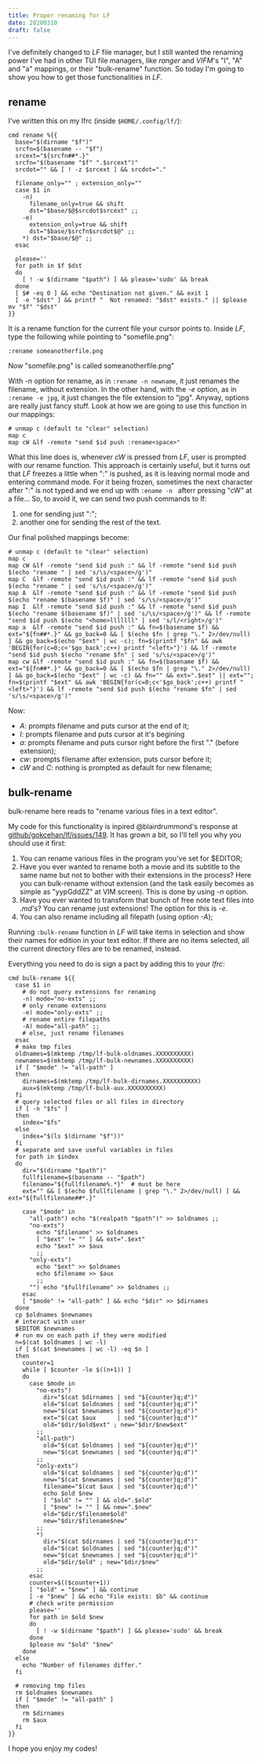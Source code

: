 ```yaml
---
title: Proper renaming for LF
date: 20200310
draft: false
---
```


I've definitely changed to *LF* file manager, but I still wanted the renaming power I've had in other TUI file managers, like *ranger* and *VIFM*'s "I", "A" and "a" mappings, or their "bulk-rename" function. So today I'm going to show you how to get those functionalities in *LF*.


## rename

I've written this on my lfrc (inside `$HOME/.config/lf/`):

```lf
cmd rename %{{
  base="$(dirname "$f")"
  srcfn=$(basename -- "$f")
  srcext="${srcfn##*.}"
  srcfn="$(basename "$f" ".$srcext")"
  srcdot="" && [ ! -z $srcext ] && srcdot="."

  filename_only="" ; extension_only=""
  case $1 in
    -n)
      filename_only=true && shift
      dst="$base/$@$srcdot$srcext" ;;
    -e)
      extension_only=true && shift
      dst="$base/$srcfn$srcdot$@" ;;
    *) dst="$base/$@" ;;
  esac

  please=''
  for path in $f $dst
  do
    [ ! -w $(dirname "$path") ] && please='sudo' && break
  done
  [ $# -eq 0 ] && echo "Destination not given." && exit 1
  [ -e "$dst" ] && printf "  Not renamed: "$dst" exists." || $please mv "$f" "$dst"
}}
```

It is a rename function for the current file your cursor points to. Inside *LF*, type the following while pointing to "somefile.png":
```vim
:rename someanotherfile.png
```
Now "somefile.png" is called someanotherfile.png"

With *-n* option for rename, as in `:rename -n newname`, it just renames the filename, without extension. In the other hand, with the *-e* option, as in `:rename -e jpg`, it just changes the file extension to "jpg". Anyway, options are really just fancy stuff. Look at how we are going to use this function in our mappings:

```vim
# unmap c (default to "clear" selection)
map c
map cW &lf -remote "send $id push :rename<space>"
```

What this line does is, whenever *cW* is pressed from *LF*, user is prompted with our rename function. This approach is certainly useful, but it turns out that *LF* freezes a little when ":" is pushed, as it is leaving normal mode and entering command mode. For it being frozen, sometimes the next character after ":" is not typed and we end up with `:ename -n ` afterr pressing "cW" at a file... So, to avoid it, we can send two push commands to lf:
  1. one for sending just ":";
  2. another one for sending the rest of the text.

Our final polished mappings become:
```vim
# unmap c (default to "clear" selection)
map c
map cW &lf -remote "send $id push :" && lf -remote "send $id push $(echo "rename " | sed 's/\s/<space>/g')"
map C  &lf -remote "send $id push :" && lf -remote "send $id push $(echo "rename " | sed 's/\s/<space>/g')"
map A  &lf -remote "send $id push :" && lf -remote "send $id push $(echo "rename $(basename $f)" | sed 's/\s/<space>/g')"
map I  &lf -remote "send $id push :" && lf -remote "send $id push $(echo "rename $(basename $f)" | sed 's/\s/<space>/g')" && lf -remote "send $id push $(echo "<home>lllllll" | sed 's/l/<right>/g')"
map a  &lf -remote "send $id push :" && fn=$(basename $f) && ext="${fn##*.}" && go_back=0 && [ $(echo $fn | grep "\." 2>/dev/null) ] && go_back=$(echo "$ext" | wc -c); fn=$(printf "$fn" && awk 'BEGIN{for(c=0;c<'$go_back';c++) printf "<left>"}') && lf -remote "send $id push $(echo "rename $fn" | sed 's/\s/<space>/g')"
map cw &lf -remote "send $id push :" && fn=$(basename $f) && ext="${fn##*.}" && go_back=0 && [ $(echo $fn | grep "\." 2>/dev/null) ] && go_back=$(echo "$ext" | wc -c) && fn="" && ext=".$ext" || ext=""; fn=$(printf "$ext" && awk 'BEGIN{for(c=0;c<'$go_back';c++) printf "<left>"}') && lf -remote "send $id push $(echo "rename $fn" | sed 's/\s/<space>/g')"
```

Now:
  - *A*: prompts filename and puts cursor at the end of it;
  - *I*: prompts filename and puts cursor at it's begining
  - *a*: prompts filename and puts cursor right before the first "." (before extension);
  - *cw*: prompts filename after extension, puts cursor before it;
  - *cW* and *C*: nothing is prompted as default for new filename;


## bulk-rename

bulk-rename here reads to "rename various files in a text editor".

My code for this functionality is inpired @blairdrummond's response at [github/gokcehan/lf/issues/149](https://github.com/gokcehan/lf/issues/149). It has grown a bit, so I'll tell you why you should use it first:

  1. You can rename various files in the program you've set for $EDITOR;
  2. Have you ever wanted to rename both a movie and its subtitle to the same name but not to bother with their extensions in the process? Here you can bulk-rename without extension (and the task easily becomes as simple as "yypGddZZ" at VIM screen). This is done by using *-n* option.
  3. Have you ever wanted to transform that bunch of free note text files into *.md*'s? You can rename just extensions! The option for this is *-e*.
  4. You can also rename including all filepath (using option *-A*);

Running `:bulk-rename` function in *LF* will take items in selection and show their names for edition in your text editor. If there are no items selected, all the current directory files are to be renamed, instead.

Everything you need to do is sign a pact by adding this to your *lfrc*:

```lf
cmd bulk-rename ${{
  case $1 in
    # do not query extensions for renaming
    -n) mode="no-exts" ;;
    # only rename extensions
    -e) mode="only-exts" ;;
    # rename entire filepaths
    -A) mode="all-path" ;;
    # else, just rename filenames
  esac
  # make tmp files
  oldnames=$(mktemp /tmp/lf-bulk-oldnames.XXXXXXXXXX)
  newnames=$(mktemp /tmp/lf-bulk-newnames.XXXXXXXXXX)
  if [ "$mode" != "all-path" ]
  then
    dirnames=$(mktemp /tmp/lf-bulk-dirnames.XXXXXXXXXX)
    aux=$(mktemp /tmp/lf-bulk-aux.XXXXXXXXXX)
  fi
  # query selected files or all files in directory
  if [ -n "$fs" ]
  then
    index="$fs"
  else
    index="$(ls $(dirname "$f"))"
  fi
  # separate and save useful variables in files
  for path in $index
  do
    dir="$(dirname "$path")"
    fullfilename=$(basename -- "$path")
    filename="${fullfilename%.*}"  # must be here
    ext="" && [ $(echo $fullfilename | grep "\." 2>/dev/null) ] && ext="${fullfilename##*.}"

    case "$mode" in
      "all-path") echo "$(realpath "$path")" >> $oldnames ;;
      "no-exts")
        echo "$filename" >> $oldnames
        [ "$ext" != "" ] && ext=".$ext"
        echo "$ext" >> $aux
        ;;
      "only-exts")
        echo "$ext" >> $oldnames
        echo $filename >> $aux
        ;;
      "") echo "$fullfilename" >> $oldnames ;;
    esac
    [ "$mode" != "all-path" ] && echo "$dir" >> $dirnames
  done
  cp $oldnames $newnames
  # interact with user
  $EDITOR $newnames
  # run mv on each path if they were modified
  n=$(cat $oldnames | wc -l)
  if [ $(cat $newnames | wc -l) -eq $n ]
  then
    counter=1
    while [ $counter -le $((n+1)) ]
    do
      case $mode in
        "no-exts")
          dir="$(cat $dirnames | sed "${counter}q;d")"
          old="$(cat $oldnames | sed "${counter}q;d")"
          new="$(cat $newnames | sed "${counter}q;d")"
          ext="$(cat $aux      | sed "${counter}q;d")"
          old="$dir/$old$ext" ; new="$dir/$new$ext"
        ;;
        "all-path")
          old="$(cat $oldnames | sed "${counter}q;d")"
          new="$(cat $newnames | sed "${counter}q;d")"
        ;;
        "only-exts")
          old="$(cat $oldnames | sed "${counter}q;d")"
          new="$(cat $newnames | sed "${counter}q;d")"
          filename="$(cat $aux | sed "${counter}q;d")"
          echo $old $new
          [ "$old" != "" ] && old=".$old"
          [ "$new" != "" ] && new=".$new"
          old="$dir/$filename$old"
          new="$dir/$filename$new"
        ;;
        *)
          dir="$(cat $dirnames | sed "${counter}q;d")"
          old="$(cat $oldnames | sed "${counter}q;d")"
          new="$(cat $newnames | sed "${counter}q;d")"
          old="$dir/$old" ; new="$dir/$new"
        ;;
      esac
      counter=$(($counter+1))
      [ "$old" = "$new" ] && continue
      [ -e "$new" ] && echo "File exists: $b" && continue
      # check write permission
      please=''
      for path in $old $new
      do
        [ ! -w $(dirname "$path") ] && please='sudo' && break
      done
      $please mv "$old" "$new"
    done
  else
    echo "Number of filenames differ."
  fi

  # removing tmp files
  rm $oldnames $newnames
  if [ "$mode" != "all-path" ]
  then
    rm $dirnames
    rm $aux
  fi
}}
```

I hope you enjoy my codes!

